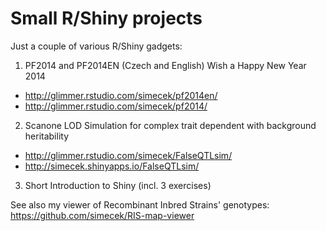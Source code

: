 Small R/Shiny projects
====================

Just a couple of various R/Shiny gadgets:

1) PF2014 and PF2014EN (Czech and English) Wish a Happy New Year 2014
* http://glimmer.rstudio.com/simecek/pf2014en/
* http://glimmer.rstudio.com/simecek/pf2014/

2) Scanone LOD Simulation for complex trait dependent with background heritability
* http://glimmer.rstudio.com/simecek/FalseQTLsim/
* http://simecek.shinyapps.io/FalseQTLsim/

3) Short Introduction to Shiny (incl. 3 exercises)

See also my viewer of Recombinant Inbred Strains' genotypes:
https://github.com/simecek/RIS-map-viewer